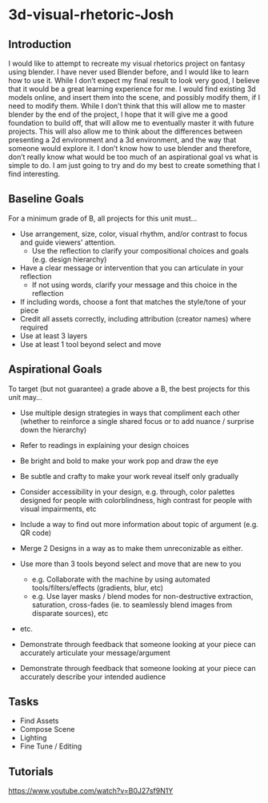 # 3d-visual-rhetoric-Josh

## Introduction
I would like to attempt to recreate my visual rhetorics project on fantasy using blender. I have never used Blender before, and I would like to learn how to use it. While I don’t expect my final result to look very good, I believe that it would be a great learning experience for me. I would find existing 3d models online, and insert them into the scene, and possibly modify them, if I need to modify them. While I don’t think that this will allow me to master blender by the end of the project, I hope that it will give me a good foundation to build off, that will allow me to eventually master it with future projects. This will also allow me to think about the differences between presenting a 2d environment and a 3d environment, and the way that someone would explore it. I don’t know how to use blender and therefore, don’t really know what would be too much of an aspirational goal vs what is simple to do. I am just going to try and do my best to create something that I find interesting.


## Baseline Goals
For a minimum grade of B, all projects for this unit must…
- Use arrangement, size, color, visual rhythm, and/or contrast to focus and guide viewers' attention.
    - Use the reflection to clarify your compositional choices and goals (e.g. design hierarchy)
- Have a clear message or intervention that you can articulate in your reflection
    - If not using words, clarify your message and this choice in the reflection
- If including words, choose a font that matches the style/tone of your piece
- Credit all assets correctly, including attribution (creator names) where required
- Use at least 3 layers
- Use at least 1 tool beyond select and move
## Aspirational Goals
To target (but not guarantee) a grade above a B, the best projects for this unit may…

- Use multiple design strategies in ways that compliment each other (whether to reinforce a single shared focus or to add nuance / surprise down the hierarchy)
- Refer to readings in explaining your design choices
- Be bright and bold to make your work pop and draw the eye
- Be subtle and crafty to make your work reveal itself only gradually
- Consider accessibility in your design, e.g. through, color palettes designed for people with colorblindness, high contrast for people with visual impairments, etc
- Include a way to find out more information about topic of argument (e.g. QR code)
- Merge 2 Designs in a way as to make them unreconizable as either.
- Use more than 3 tools beyond select and move that are new to you
    - e.g. Collaborate with the machine by using automated tools/filters/effects (gradients, blur, etc)
    - e.g. Use layer masks / blend modes for non-destructive extraction, saturation, cross-fades (ie. to seamlessly blend images from disparate sources), etc
- etc.

- Demonstrate through feedback that someone looking at your piece can accurately articulate your message/argument
- Demonstrate through feedback that someone looking at your piece can accurately describe your intended audience


## Tasks
- Find Assets
- Compose Scene
- Lighting
- Fine Tune / Editing

## Tutorials
https://www.youtube.com/watch?v=B0J27sf9N1Y
